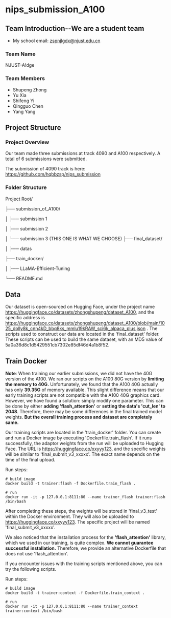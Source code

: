 # nips_submission_A100

## Team Introduction--We are a student team

- My school email: zspnjlgdx@njust.edu.cn

### Team Name

NJUST-A!dge

### Team Members

- Shupeng Zhong
- Yu Xia
- Shifeng Yi
- Qingguo Chen
- Yang Yang

## Project Structure

### Project Overview

Our team made three submissions at track 4090 and A100 respectively. A total of 6 submissions were submitted.

The submission of 4090 track is here: https://github.com/hqbbzsp/nips_submission

### Folder Structure

Project Root/

├── submission_of_A100/

│ ├── submission 1

│ ├── submission 2

│ └── submission 3  (THIS ONE IS WHAT WE CHOOSE)
├── final_dataset/

│ ├── datas

├── train_docker/

│ ├── LLaMA-Efficient-Tuning

└── README.md
## Data

Our dataset is open-sourced on Hugging Face, under the project name https://huggingface.co/datasets/zhongshupeng/dataset_A100, and the specific address is https://huggingface.co/datasets/zhongshupeng/dataset_A100/blob/main/1025_dolly8k_cnn4kD_bbq8ks_mmlu19kRAW_sci6k_alpaca_plus.json . The scripts used to construct our data are located in the 'final_dataset' folder. These scripts can be used to build the same dataset, with an MD5 value of 5a0a36d8c1d5429551cb7302e85df46d4a1b8f52.

## Train Docker
**Note**: When training our earlier submissions, we did not have the 40G version of the A100. We ran our scripts on the A100 80G version by **limiting the memory to 40G.** Unfortunately, we found that the A100 40G actually has only **39.35G** of memory available. This slight difference means that our early training scripts are not compatible with the A100 40G graphics card. However, we have found a solution: simply modify one parameter. This can be done by either **adding 'flash_attention'** or **setting the data's 'cut_len' to 2048**. Therefore, there may be some differences in the final trained model weights. **But the overall training process and dataset are completely same.**

Our training scripts are located in the 'train_docker' folder. You can create and run a Docker image by executing 'Dockerfile.train_flash'. If it runs successfully, the adaptor weights from the run will be uploaded to Hugging Face. The URL is https://huggingface.co/xxyyy123, and the specific weights will be similar to 'final_submit_v3_xxxxx'. The exact name depends on the time of the final upload.

Run steps:
```
# build image
docker build -t trainer:flash -f Dockerfile.train_flash .

# run
docker run -it -p 127.0.0.1:8111:80 --name trainer_flash trainer:flash /bin/bash

```
After completing these steps, the weights will be stored in 'final_v3_test' within the Docker environment. They will also be uploaded to https://huggingface.co/xxyyy123. The specific project will be named 'final_submit_v3_xxxxx'.

We also noticed that the installation process for the **'flash_attention'** library, which we used in our training, is quite complex. **We cannot guarantee successful installation.** Therefore, we provide an alternative Dockerfile that does not use 'flash_attention'.

If you encounter issues with the training scripts mentioned above, you can try the following scripts.

Run steps:

```
# build image
docker build -t trainer:context -f Dockerfile.train_context .

# run
docker run -it -p 127.0.0.1:8111:80 --name trainer_context trainer:context /bin/bash

```

